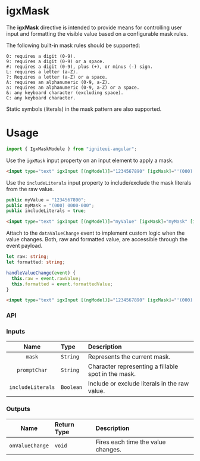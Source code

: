 # igxMask

The **igxMask** directive is intended to provide means for controlling user input and formatting the visible value based on a configurable mask rules.

The following built-in mask rules should be supported:

    0: requires a digit (0-9).
    9: requires a digit (0-9) or a space.
    #: requires a digit (0-9), plus (+), or minus (-) sign.
    L: requires a letter (a-Z).
    ?: Requires a letter (a-Z) or a space.
    A: requires an alphanumeric (0-9, a-Z).
    a: requires an alphanumeric (0-9, a-Z) or a space.
    &: any keyboard character (excluding space).
    C: any keyboard character.

Static symbols (literals) in the mask pattern are also supported.

# Usage
```typescript
import { IgxMaskModule } from "igniteui-angular";
```

Use the `igxMask` input property on an input element to apply a mask.
```html
<input type="text" igxInput [(ngModel)]="1234567890" [igxMask]="'(000) 0000-000'"/>
```

Use the `includeLiterals` input property to include/exclude the mask literals from the raw value.
```typescript
public myValue = "1234567890";
public myMask = "(000) 0000-000";
public includeLiterals = true;
```
```html
<input type="text" igxInput [(ngModel)]="myValue" [igxMask]="myMask" [includeLiterals]="includeLiterals"/>
```

Attach to the `dataValueChange` event to implement custom logic when the value changes. Both, raw and formatted value, are accessible through the event payload.
```typescript
let raw: string;
let formatted: string;

handleValueChange(event) {
  this.raw = event.rawValue;
  this.formatted = event.formattedValue;
}
```
```html
<input type="text" igxInput [(ngModel)]="1234567890" [igxMask]="'(000) 0000-000'" (onValueChange)="handleValueChange($event)"/>
```

### API

### Inputs
| Name       |      Type      |  Description |
|:----------:|:-------------|:------|
| `mask`| `String` | Represents the current mask. |
| `promptChar`| `String` | Character representing a fillable spot in the mask. |
| `includeLiterals`| `Boolean` | Include or exclude literals in the raw value. |

### Outputs
| Name | Return Type | Description |
|:--:|:---|:---|
| `onValueChange` | `void` | Fires each time the value changes. |
